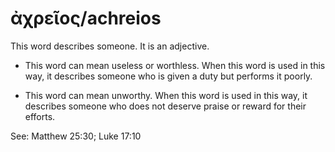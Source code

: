 # ἀχρεῖος/achreios  
This word describes someone. It is an adjective.

* This word can mean useless or worthless. When this word is used in this way, it describes someone who is given a duty but performs it poorly.

* This word can mean unworthy. When this word is used in this way, it describes someone who does not deserve praise or reward for their efforts.  

See: Matthew 25:30; Luke 17:10
